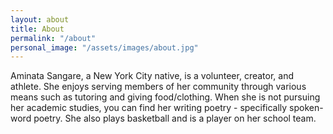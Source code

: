 ```yaml
---
layout: about
title: About
permalink: "/about"
personal_image: "/assets/images/about.jpg"
---
```


Aminata Sangare, a New York City native, is a volunteer, creator, and athlete. She enjoys serving members of her community through various means such as tutoring and giving food/clothing. When she is not pursuing her academic studies, you can find her writing poetry - specifically spoken-word poetry. She also plays basketball and is a player on her school team.